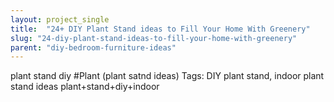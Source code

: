 ```yaml
---
layout: project_single
title:  "24+ DIY Plant Stand ideas to Fill Your Home With Greenery"
slug: "24-diy-plant-stand-ideas-to-fill-your-home-with-greenery"
parent: "diy-bedroom-furniture-ideas"
---
```

plant stand diy #Plant (plant satnd ideas) Tags: DIY plant stand, indoor plant stand ideas plant+stand+diy+indoor
